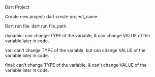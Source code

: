 Dart Project

Create new project: dart create project_name

Dart run file: dart run file_path

dynamic: can change TYPE of the variable, & can change VALUE of the variable later in code.

var: can't change TYPE of the variable, but can change VALUE of the variable later in code.

final: can't change TYPE of the variable, & can't change VALUE of the variable later in code.

